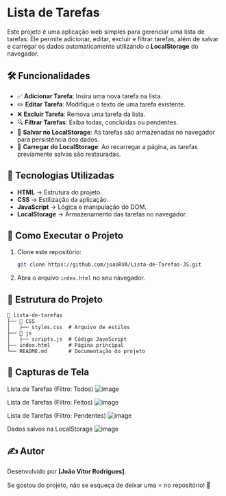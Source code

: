 # Lista de Tarefas

Este projeto é uma aplicação web simples para gerenciar uma lista de tarefas. Ele permite adicionar, editar, excluir e filtrar tarefas, além de salvar e carregar os dados automaticamente utilizando o **LocalStorage** do navegador.

## 🛠️ Funcionalidades
- ✅ **Adicionar Tarefa**: Insira uma nova tarefa na lista.
- ✏️ **Editar Tarefa**: Modifique o texto de uma tarefa existente.
- ❌ **Excluir Tarefa**: Remova uma tarefa da lista.
- 🔍 **Filtrar Tarefas**: Exiba todas, concluídas ou pendentes.
- 💾 **Salvar no LocalStorage**: As tarefas são armazenadas no navegador para persistência dos dados.
- 🔄 **Carregar do LocalStorage**: Ao recarregar a página, as tarefas previamente salvas são restauradas.

## 📌 Tecnologias Utilizadas
- **HTML** → Estrutura do projeto.
- **CSS** → Estilização da aplicação.
- **JavaScript** → Lógica e manipulação do DOM.
- **LocalStorage** → Armazenamento das tarefas no navegador.

## 🚀 Como Executar o Projeto
1. Clone este repositório:
   ```sh
   git clone https://github.com/joaoRVA/Lista-de-Tarefas-JS.git
   ```
2. Abra o arquivo `index.html` no seu navegador.

## 📂 Estrutura do Projeto
```
📁 lista-de-tarefas
├── 📂 CSS
│   ├── styles.css  # Arquivo de estilos
├── 📂 js
│   ├── scripts.js  # Código JavaScript
├── index.html      # Página principal
└── README.md       # Documentação do projeto
```

## 📸 Capturas de Tela
Lista de Tarefas (Filtro: Todos)
![image](https://github.com/user-attachments/assets/777b5874-8714-4088-bab9-e68df7eec75e)

Lista de Tarefas (Filtro: Feitos)
![image](https://github.com/user-attachments/assets/a26ed814-2407-4ab7-a040-13fb315b3ccc)

Lista de Tarefas (Filtro: Pendentes)
![image](https://github.com/user-attachments/assets/e6e9766c-c291-4bae-a929-33cc3406f7e6)

Dados salvos na LocalStorage
![image](https://github.com/user-attachments/assets/f5583cd3-0f4e-4972-a158-b51cbcb0804e)


## ✍️ Autor
Desenvolvido por **[João Vítor Rodrigues]**.

Se gostou do projeto, não se esqueça de deixar uma ⭐ no repositório! 🚀


